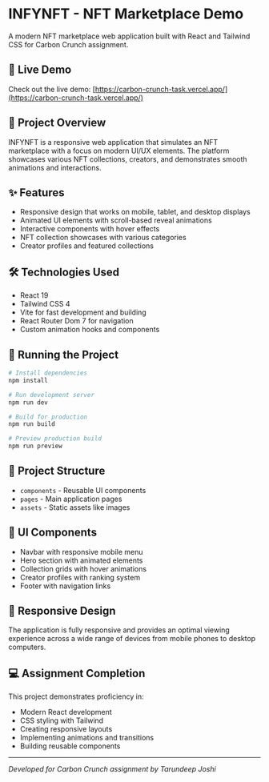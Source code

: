 # INFYNFT - NFT Marketplace Demo

A modern NFT marketplace web application built with React and Tailwind CSS for Carbon Crunch assignment.

## 🔗 Live Demo

Check out the live demo: [https://carbon-crunch-task.vercel.app/](https://carbon-crunch-task.vercel.app/)

## 🚀 Project Overview

INFYNFT is a responsive web application that simulates an NFT marketplace with a focus on modern UI/UX elements. The platform showcases various NFT collections, creators, and demonstrates smooth animations and interactions.

## ✨ Features

- Responsive design that works on mobile, tablet, and desktop displays
- Animated UI elements with scroll-based reveal animations
- Interactive components with hover effects
- NFT collection showcases with various categories
- Creator profiles and featured collections

## 🛠️ Technologies Used

- React 19
- Tailwind CSS 4
- Vite for fast development and building
- React Router Dom 7 for navigation
- Custom animation hooks and components

## 🏃 Running the Project

```bash
# Install dependencies
npm install

# Run development server
npm run dev

# Build for production
npm run build

# Preview production build
npm run preview
```

## 📂 Project Structure

- `components` - Reusable UI components
- `pages` - Main application pages
- `assets` - Static assets like images

## 🎨 UI Components

- Navbar with responsive mobile menu
- Hero section with animated elements
- Collection grids with hover animations
- Creator profiles with ranking system
- Footer with navigation links

## 📱 Responsive Design

The application is fully responsive and provides an optimal viewing experience across a wide range of devices from mobile phones to desktop computers.

## 💻 Assignment Completion

This project demonstrates proficiency in:

- Modern React development
- CSS styling with Tailwind
- Creating responsive layouts
- Implementing animations and transitions
- Building reusable components

---

_Developed for Carbon Crunch assignment by Tarundeep Joshi_
